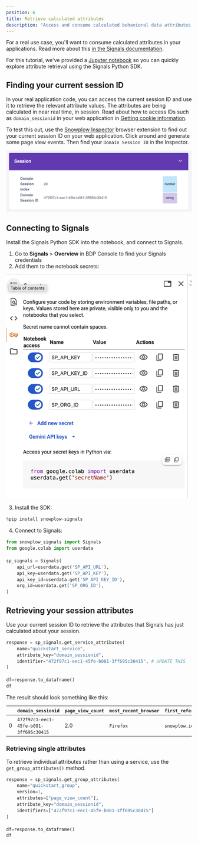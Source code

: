 ```yaml
---
position: 6
title: Retrieve calculated attributes
description: "Access and consume calculated behavioral data attributes from the Snowplow Signals Profiles Store using the Python SDK."
---
```


For a real use case, you'll want to consume calculated attributes in your applications. Read more about this [in the Signals documentation](/docs/signals/retrieve-attributes/).

For this tutorial, we've provided a [Jupyter notebook](https://colab.research.google.com/github/snowplow-incubator/signals-notebooks/blob/main/quickstart.ipynb) so you can quickly explore attribute retrieval using the Signals Python SDK.

## Finding your current session ID

In your real application code, you can access the current session ID and use it to retrieve the relevant attribute values. The attributes are being calculated in near real time, in session. Read about how to access IDs such as `domain_sessionid` in your web application in [Getting cookie information](/docs/sources/trackers/web-trackers/cookies-and-local-storage/getting-cookie-values/#getdomainuserid).

To test this out, use the [Snowplow Inspector](/docs/data-product-studio/data-quality/snowplow-inspector/) browser extension to find out your current session ID on your web application. Click around and generate some page view events. Then find your `Domain Session ID` in the Inspector.

![Screenshot showing the session ID in the Snowplow Inspector](./images/inspector-session.png)

## Connecting to Signals

Install the Signals Python SDK into the notebook, and connect to Signals.

1. Go to **Signals** > **Overview** in BDP Console to find your Signals credentials
2. Add them to the notebook secrets:

![Screenshot showing how to add secrets](./images/notebook-secrets.png)

3. Install the SDK:

```python
%pip install snowplow-signals
```

4. Connect to Signals:

```python
from snowplow_signals import Signals
from google.colab import userdata

sp_signals = Signals(
    api_url=userdata.get('SP_API_URL'),
    api_key=userdata.get('SP_API_KEY'),
    api_key_id=userdata.get('SP_API_KEY_ID'),
    org_id=userdata.get('SP_ORG_ID'),
)
```

## Retrieving your session attributes

Use your current session ID to retrieve the attributes that Signals has just calculated about your session.

```python
response = sp_signals.get_service_attributes(
    name="quickstart_service",
    attribute_key="domain_sessionid",
    identifier="472f97c1-eec1-45fe-b081-3ff695c30415", # UPDATE THIS
)

df=response.to_dataframe()
df
```

The result should look something like this:

|     | `domain_sessionid`                     | `page_view_count` | `most_recent_browser` | `first_referrer` |
| --- | -------------------------------------- | ----------------- | --------------------- | ---------------- |
| 0   | `472f97c1-eec1-45fe-b081-3ff695c30415` | 2.0               | `Firefox`             | `snowplow.io`    |

### Retrieving single attributes

To retrieve individual attributes rather than using a service, use the `get_group_attributes()` method.

```python
response = sp_signals.get_group_attributes(
    name="quickstart_group",
    version=1,
    attributes=["page_view_count"],
    attribute_key="domain_sessionid",
    identifiers=["472f97c1-eec1-45fe-b081-3ff695c30415"]
)

df=response.to_dataframe()
df
```
